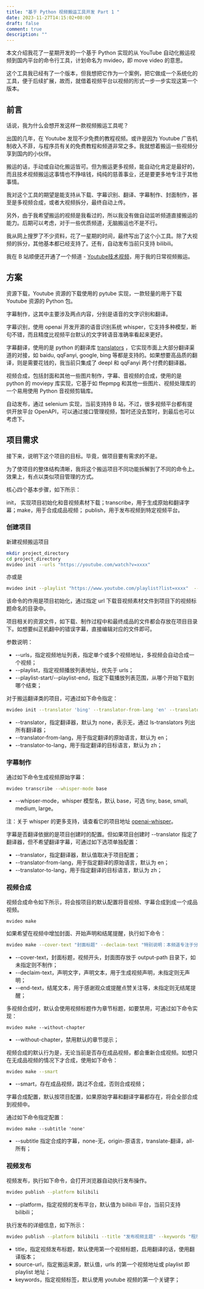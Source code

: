 ```yaml
---
title: "基于 Python 视频搬运工具开发 Part 1 "
date: 2023-11-27T14:15:02+08:00
draft: false
comment: true
description: ""
---
```


本文介绍我花了一星期开发的一个基于 Python 实现的从 YouTube 自动化搬运视频到国内平台的命令行工具，计划命名为 mvideo，即 move video 的意思。

这个工具我已经有了一个版本，但我想把它作为一个案例，把它做成一个系统化的工具，便于后续扩展，故而，就借着视频平台以视频的形式一步一步实现这第一个版本。

## 前言

话说，我为什么会想开发这样一款视频搬运工具呢？

出国的几年，在 Youtube 发现不少免费的教程视频。或许是因为 Youtube 广告机制收入不菲，与程序员有关的免费教程和频道非常之多。我就想着搬运一些视频分享到国内的小伙伴。

搬运的话，手动或自动化搬运皆可。但为搬运更多视频，能自动化肯定是最好的，而且技术视频搬运这事情也不挣啥钱，纯纯的慈善事业，还是要更多地专注于其他事情。

我对这个工具的期望是能支持从下载、字幕识别、翻译、字幕制作、封面制作，甚至是多视频合成，或者大视频拆分，最终自动上传。

另外，由于我希望搬运的视频是我看过的，所以我没有做自动监听频道直接搬运的能力。后期可以考虑，对于一些优质频道，无脑搬运也不是不行。

我从网上搜罗了不少资料，花了一星期的时间，最终写出了这个小工具。除了大视频的拆分，其他基本都已经支持了。还有，自动发布当前只支持 bilibili。 

我在 B 站顺便还开通了一个频道 - [Youtube技术视频](https://space.bilibili.com/313974328?spm_id_from=333.1007.0.0)，用于我的日常视频搬运。

## 方案

资源下载，Youtube 资源的下载使用的 pytube 实现，一款轻量的用于下载 Youtube 资源的 Python 包。

字幕制作，这其中主要涉及两点内容，分别是语音的文字识别和翻译。

字幕识别，使用 openai 开发开源的语音识别系统 whisper，它支持多种模型，断句不错，而且精度比视频平台默认的文字转语音准确率看起来更好。

字幕翻译，使用的是 python 的翻译库 [translators](https://github.com/uliontse/translators) ，它实现市面上大部分翻译渠道的对接，如 baidu, qqFanyi, google, bing 等都是支持的。如果想要高品质的翻译，则是需要花钱的，我当前只集成了 deepl 和 qqFanyi 两个付费的翻译器。

视频合成，包括封面和其他一些图片制作，字幕、音视频的合成，使用的是 python 的 moviepy 库实现，它基于如 ffepmpg 和其他一些图片、视频处理库的一个易用使用 Python 音视频剪辑库。

自动发布，通过 selenium 实现，当前支持持 B 站，不过，很多视频平台都有提供开放平台 OpenAPI，可以通过接口管理视频，暂时还没去暂时，到最后也可以考虑下。

## 项目需求

接下来，说明下这个项目的目标。毕竟，做项目要有需求的不是。

为了使项目的整体结构清晰，我将这个搬运项目不同功能拆解到了不同的命令上。效果上，有点以类似项目管理的方式。

核心四个基本步骤，如下所示：

init， 实现项目初始化和音视频素材下载；transcribe，用于生成原始和翻译字幕；make，用于合成成品视频； publish，用于发布视频到特定视频平台。

### 创建项目

新建视频搬运项目

```bash
mkdir project_directory
cd project_directory
mvideo init --urls "https://youtube.com/watch?v=xxxx" 
```

亦或是

```bash
mvideo init --playlist "https://www.youtube.com/playlist?list=xxxx"  --playlist-start 0 --playlist-end 3
```

该命令的作用是项目初始化，通过指定 url 下载音视频素材文件到项目下的视频标题命名的目录中。

项目相关的资源文件，如下载、制作过程中和最终成品的文件都会存放在项目目录下。如想要纠正机翻中的错误字幕，直接编辑对应的文件即可。

参数说明：

- \--urls，指定视频地址列表，指定单个或多个视频地址，多视频会自动合成一个视频；
- \--playlist，指定视频播放列表地址，优先于 urls；
- \--playlist-start/--playlist-end，指定下载播放列表范围，从哪个开始下载到哪个结束；

对于搬运翻译类的项目，可通过如下命令指定：

```bash
mvideo init --translator 'bing' --translator-from-lang 'en' --translator-to-lang 'zh'
```

- \--translator，指定翻译器，默认为 none，表示无，通过 ls-translators 列出所有翻译器；
- \--translator-from-lang，用于指定翻译的原始语言，默认为 en；
- \--translator-to-lang，用于指定翻译的目标语言，默认为 zh；

### 字幕制作

通过如下命令生成视频原始字幕：

```bash
mvideo transcribe --whisper-mode base
```

- \--whipser-mode，whisper 模型名，默认 base，可选 tiny, base, small, medium, large。

注：关于 whisper 的更多支持，请查看它的项目地址 [openai-whisper](https://github.com/openai/whisper)。

字幕是否翻译依据的是项目创建时的配置。但如果项目创建时 \--translator 指定了翻译器，但不希望翻译字幕，可通过如下选项单独配置：

- \--translator，指定翻译器，默认值取决于项目配置；
- \--translator-from-lang，用于指定翻译的原始语言，默认为 en；
- \--translator-to-lang，用于指定翻译的目标语言，默认为 zh；

### 视频合成

视频合成命令如下所示，将会按项目的默认配置将音视频、字幕合成到成一个成品视频。

```
mvideo make
```

如果希望在视频中增加封面、开始声明和结尾提醒，执行如下命令：

```bash
mvideo make --cover-text "封面标题" --declaim-text "特别说明：本频道专注于分享优质视频。" --end-text "感谢敢看，如您喜欢本视频，欢迎点赞、收藏、评论与关注 " --without-chapter
```

- \--cover-text，封面标题，视频开头，封面图存放于 output-path 目录下，如未指定则不制作；
- \--declaim-text，声明文字，声明文本，用于生成视频声明，未指定则无声明；
- \--end-text，结尾文本，用于感谢观众或提醒点赞关注等，未指定则无结尾提醒；

多视频合成时，默认会使用视频标题作为章节标题，如要禁用，可通过如下命令实现：

```
mvideo make --without-chapter
```

- \--without-chapter，禁用默认的章节提示；

视频合成的默认行为是，无论当前是否存在成品视频，都会重新合成视频。如想只在无成品视频的情况下才合成，使用如下命令：

```bash
mvideo make --smart
```

- \--smart，存在成品视频，跳过不合成，否则合成视频；

字幕合成配置，默认按项目配置，如果原始字幕和翻译字幕都存在，将会全部合成到视频中。

通过如下命令指定配置：

```
mvideo make --subtitle 'none'
```

- \--subtitle 指定合成的字幕，none-无，origin-原语言，translate-翻译，all-所有；

### 视频发布

视频发布，执行如下命令，会打开浏览器自动执行发布操作。

```bash
mvideo publish --platform bilibili
```

- \--platform，指定视频的发布平台，默认值为 bilibili 平台，当前只支持 bilibili；

执行发布的详细信息，如下所示：

```bash
mvideo publish --platform bilibili --title "发布视频主题" --keywords "程序员,编程"  --source-url "https://youtube.com/watch?v=xxx""
```

- title，指定视频发布标题，默认使用第一个视频标题，启用翻译的话，使用翻译版本；
- source-url，指定搬运来源，默认值，urls 的第一个视频地址或 playlist 即 playlist 地址；
- keywords，指定视频标签，默认使用 youtube 视频的第一个关键字；
